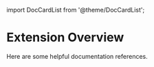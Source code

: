 import DocCardList from '@theme/DocCardList';

# Extension Overview

Here are some helpful documentation references.
<DocCardList />
